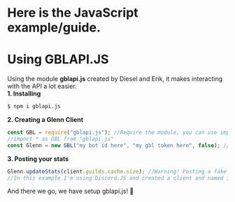 # Here is the JavaScript example/guide.

# Using GBLAPI.JS

Using the module **gblapi.js** created by Diesel and Erik, it makes interacting with the API a lot easier. <br>
**1. Installing**

```bash
$ npm i gblapi.js
```

**2. Creating a Glenn Client**

```js
const GBL = require("gblapi.js"); //Require the module, you can use import like so:
//import * as GBL from "gblapi.js"
const Glenn = new GBL("my bot id here", "my gbl token here", false); //If you set the logs boolean (the one set to false in this example) you will get verbose logging of when your stats are posted.
```

**3. Posting your stats**

```js
Glenn.updateStats(client.guilds.cache.size); //Warning! Posting a fake server count can result in your bot being taken off the webiste.
//In this example I'm using Discord.JS and created a client and named it client.
```

And there we go, we have setup gblapi.js! :tada:
